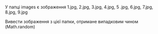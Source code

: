 У папці images є зображення 1.jpg, 2.jpg, 3.jpg, 4.jpg, 5 .jpg, 6.jpg, 7.jpg, 8.jpg, 9.jpg 

Вивести зображення з цієї папки, отримане випадковим чином (Math.random)